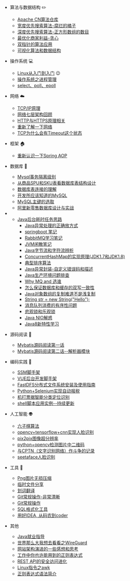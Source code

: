 - 算法与数据结构 :pencil2: 

    - [Apache CN算法仓库](https://github.com/apachecn/awesome-algorithm)
    - [宽度优先搜索算法-腐烂的橘子](https://blog.augustrush8.com/post/width-priority-algoritm.html)
    - [深度优先搜索算法-正方形数组的数目](https://blog.augustrush8.com/post/depth-priority-algoritm.html)
    - [最优化商家利益-贪心](https://blog.augustrush8.com/post/optimize-the-customer-cost-and-tablesize.html)
    - [双指针的算法应用](https://blog.augustrush8.com/post/number-equals-to-reverse-number-min-operation-times.html)
    - [可视化算法和数据结构](https://www.cs.usfca.edu/~galles/visualization/Algorithms.html)

- 操作系统 :computer:

    - [Linux从入门到入门](https://github.com/AUGUSTRUSH8/LetsDoIt/tree/master/OperatingSystem/Linux) :wink:
    - [操作系统之进程管理](http://blog.augustrush8.com/post/process-and-threads.html)
    - [select、poll、epoll](https://blog.augustrush8.com/post/linux-io-and-select-poll-epoll.html)

- 网络 :cloud:
    - [TCP/IP原理](https://blog.augustrush8.com/post/tcp-ip-knowledge.html)
    - [网络七层架构回顾](https://blog.augustrush8.com/post/network-seven-layer-model-explain.html)
    - [HTTP与HTTPS原理相关](https://blog.augustrush8.com/post/http-principle.html)
    - [重新了解一下网络](https://blog.augustrush8.com/post/network-knowledge.html)
    - [TCP为什么会有Timeout这个状态](https://blog.augustrush8.com/post/why-tcp-timeout-state.html)

- 框架 :house:
    - [重新认识一下Spring AOP](https://blog.augustrush8.com/post/spring-aop-comprehension.html)

- 数据库 :floppy_disk:

    - [Mysql事务隔离级别](https://github.com/AUGUSTRUSH8/LetsDoIt/tree/master/Database/MySQL)
    - [从商品SPU和SKU表看数据库表结构设计](https://blog.augustrush8.com/post/database-design-and-comprehension.html)
    - [数据库表连接的理解](https://blog.augustrush8.com/post/mysql-join-operation-comprehension.html)
    - [开发所应该知道的MySQL](https://blog.augustrush8.com/post/mysql-you-need-to-know.html)
    - [MySQL主键的选取](https://blog.augustrush8.com/post/mysql-id-generate.html)
    - [阿里新零售数据库设计与实战](https://coding.imooc.com/class/chapter/353.html)


- - [Java后台耗时任务思路](https://blog.augustrush8.com/post/time-consuming-task-solution-java.html)
    - [Java异常处理的正确放方式](https://blog.augustrush8.com/post/united-exception-handle.html)
    - [springboot 笔记](https://blog.augustrush8.com/post/springboot-notes.html)
    - [RabbitMQ学习笔记](https://blog.augustrush8.com/post/rabbitMQ-learning-and-coding.html)
    - [JVM闲散笔记](https://blog.augustrush8.com/post/some-jvm-notes.html)
    - [Java字节流和字符流辨析](https://blog.augustrush8.com/post/java-bytestream-and-charstream.html)
    - [ConcurrentHashMap的实现原理(JDK1.7和JDK1.8)](https://blog.augustrush8.com/post/concurrentHashmap-read-and-comprehension.html)
    - [典型排序算法](https://blog.augustrush8.com/post/sort-algorithm.html)
    - [Java异常封装-自定义错误码和描述](http://blog.augustrush8.com/post/java-exception-definetion-and-use.html)
    - [Java生产环境问题排查](https://blog.augustrush8.com/post/java-runtime-problem-check-and-solve.html)
    - [Why MQ and 选谁](https://blog.augustrush8.com/post/why-mq-and-which-to-choose.html)
    - [怎么保证数据库和缓存的双写一致性](https://blog.augustrush8.com/post/mysql-and-redis-consistency.html)
    - [Java对象数组的复制难道不是浅复制](https://blog.augustrush8.com/post/java-array-is-deepcopy-or-something-else.html)
    - [String str = new String("Hello");](https://blog.augustrush8.com/post/jvm-memory-allocate.html)
    - [消息队列消费的有序性问题](https://blog.augustrush8.com/post/rabbitmq-consume-by-order.html)
    - [悲观锁和乐观锁](https://blog.augustrush8.com/post/beiguan-lock-and-leguan-lock-wink.html)
    - [Java NIO解惑](https://blog.augustrush8.com/post/java-io-and-nio.html)
    - [Java8新特性学习](https://huge0612.gitbooks.io/jdk8/content)

- 源码阅读 :hammer:
    - [Mybatis源码阅读第一话](https://blog.augustrush8.com/post/mybatis-sourcecode-reading-1.html)
    - [Mybatis源码阅读第二话--解析器模块](https://blog.augustrush8.com/post/mybatis-sourcecode-reading-2.html)

- 编码实践 :speak_no_evil:

    - [SSM脚手架](https://github.com/AUGUSTRUSH8/ssm-admin)
    - [VUE后台开发脚手架](https://github.com/AUGUSTRUSH8/My-VUE-CLI)
    - [FastDFS分布式文件系统安装及使用指南](https://blog.augustrush8.com/post/fastDFS-install-and-test.html)
    - [Python+Selenium实现自动报税](https://blog.augustrush8.com/post/python-crawler-on-auto-fill-the-form.html)
    - [机打票据智能分类定位识别](https://github.com/AUGUSTRUSH8/ImageProcess)
    - [shell脚本应用实例--持续更新](https://blog.augustrush8.com/post/shell-script-solution.html)

- 人工智能 :alien:

    - [六子棋算法](https://github.com/AUGUSTRUSH8/SixtChessGo)
    - [opencv+tensorflow+cnn实现人脸识别](https://blog.augustrush8.com/post/face-recognition.html)
    - [pix2pix图像超分辨率](https://blog.augustrush8.com/post/pix2pix-network.html)
    - [python+opencv检测图片中二维码](https://blog.augustrush8.com/post/Qrcode-detection-and-recognition.html)
    - [与CPTN（文字识别网络）作斗争的记录](https://blog.augustrush8.com/post/CPTN-network.html)
    - [seetaface人脸识别](https://blog.augustrush8.com/post/seetaface-model-realize.html)

- 工具 :penguin:
    - [Png图片无损压缩](https://tinypng.com)
    - [临时文件分享](https://send.firefox.com)
    - [划词翻译](https://chrome.google.com/webstore/detail/%E5%88%92%E8%AF%8D%E7%BF%BB%E8%AF%91/ikhdkkncnoglghljlkmcimlnlhkeamad?hl=zh-CN)
    - [Git常规操作-非常清晰](http://rogerdudler.github.io/git-guide/index.zh.html)
    - [Git常规操作](https://i.linuxtoy.org/docs/guide/ch28.html)
    - [SQL格式化工具](http://www.dpriver.com/pp/sqlformat.htm)
    - [用好IDEA, 从码农到coder](https://wizardforcel.gitbooks.io/guobinhit-intellij-idea-tutorial)

- 其他
    - [Java就业指导](https://blog.csdn.net/jackfrued/article/details/45035097#comments)
    - [世界那么大我想去看看之WireGuard](http://blog.augustrush8.com/post/wireguard-usage-and-instruction.html)
    - [网站架构演进的一些感想和思考](https://blog.augustrush8.com/post/archtecture-trasform-comprehension.html)
    - [工作中你也许能用到的正则表达式](https://blog.augustrush8.com/post/those-regular-expression-that-you-may-used-in-job.html)
    - [REST API的安全访问进化](https://blog.augustrush8.com/post/Rest-api-security-revolution.html)
    - [Linux指令之awk](https://blog.augustrush8.com/post/linux-command-awk.html)
    - [正则表达式语法简介](https://blog.augustrush8.com/post/regular-expression-introduction.html)